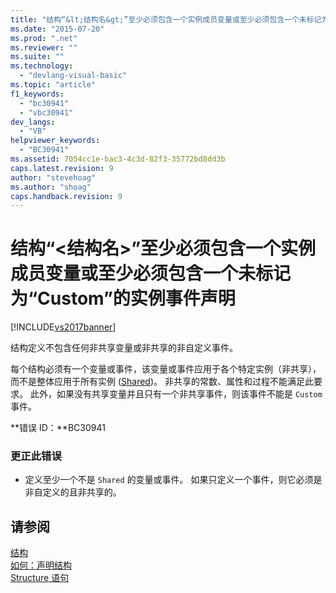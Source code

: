 ```yaml
---
title: "结构“&lt;结构名&gt;”至少必须包含一个实例成员变量或至少必须包含一个未标记为“Custom”的实例事件声明 | Microsoft Docs"
ms.date: "2015-07-20"
ms.prod: ".net"
ms.reviewer: ""
ms.suite: ""
ms.technology: 
  - "devlang-visual-basic"
ms.topic: "article"
f1_keywords: 
  - "bc30941"
  - "vbc30941"
dev_langs: 
  - "VB"
helpviewer_keywords: 
  - "BC30941"
ms.assetid: 7054cc1e-bac3-4c3d-82f3-35772bd8dd3b
caps.latest.revision: 9
author: "stevehoag"
ms.author: "shoag"
caps.handback.revision: 9
---
```

# 结构“&lt;结构名&gt;”至少必须包含一个实例成员变量或至少必须包含一个未标记为“Custom”的实例事件声明
[!INCLUDE[vs2017banner](../../../visual-basic/includes/vs2017banner.md)]

结构定义不包含任何非共享变量或非共享的非自定义事件。  
  
 每个结构必须有一个变量或事件，该变量或事件应用于各个特定实例（非共享），而不是整体应用于所有实例 \([Shared](../../../visual-basic/language-reference/modifiers/shared.md)\)。  非共享的常数、属性和过程不能满足此要求。  此外，如果没有共享变量并且只有一个非共享事件，则该事件不能是 `Custom` 事件。  
  
 **错误 ID：**BC30941  
  
### 更正此错误  
  
-   定义至少一个不是 `Shared` 的变量或事件。  如果只定义一个事件，则它必须是非自定义的且非共享的。  
  
## 请参阅  
 [结构](../../../visual-basic/programming-guide/language-features/data-types/structures.md)   
 [如何：声明结构](../../../visual-basic/programming-guide/language-features/data-types/how-to-declare-a-structure.md)   
 [Structure 语句](../../../visual-basic/language-reference/statements/structure-statement.md)